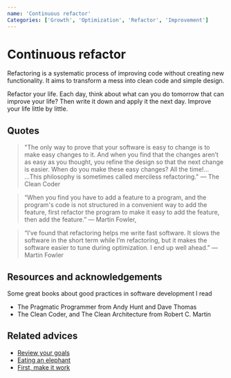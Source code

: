 ```yaml
---
name: 'Continuous refactor'
Categories: ['Growth', 'Optimization', 'Refactor', 'Improvement']
---
```

# Continuous refactor

Refactoring is a systematic process of improving code without creating new functionality. It aims to transform a mess into clean code and simple design.

Refactor your life. Each day, think about what can you do tomorrow that can improve your life? Then write it down and apply it the next day. Improve your life little by little.

## Quotes

> "The only way to prove that your software is easy to change is to make easy changes to it. And when you find that the changes aren’t as easy as you thought, you refine the design so that the next change is easier. When do you make these easy changes? All the time!... ...This philosophy is sometimes called merciless refactoring." ― The Clean Coder

> “When you find you have to add a feature to a program, and the program's code is not structured in a convenient way to add the feature, first refactor the program to make it easy to add the feature, then add the feature.” ― Martin Fowler,

> “I’ve found that refactoring helps me write fast software. It slows the software in the short term while I’m refactoring, but it makes the software easier to tune during optimization. I end up well ahead.” ― Martin Fowler

## Resources and acknowledgements

Some great books about good practices in software development I read

- The Pragmatic Programmer from Andy Hunt and Dave Thomas
- The Clean Coder, and The Clean Architecture from Robert C. Martin

## Related advices

- [Review your goals](../Review%20your%20goals/index.md)
- [Eating an elephant](../Eating%20an%20elephant/index.md)
- [First, make it work](../First,%20make%20it%20work/index.md)